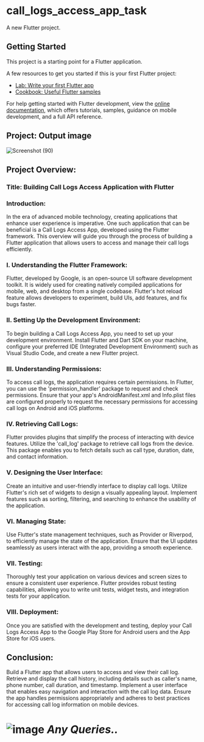 # call_logs_access_app_task

A new Flutter project.

## Getting Started

This project is a starting point for a Flutter application.

A few resources to get you started if this is your first Flutter project:

- [Lab: Write your first Flutter app](https://docs.flutter.dev/get-started/codelab)
- [Cookbook: Useful Flutter samples](https://docs.flutter.dev/cookbook)

For help getting started with Flutter development, view the
[online documentation](https://docs.flutter.dev/), which offers tutorials,
samples, guidance on mobile development, and a full API reference.

## **Project: Output image**
![Screenshot (90)](https://github.com/abhishakejutur/call_logs_access_app_6/assets/91953148/0efb9cbf-e153-4821-8a85-53dea6d56c05)

## **Project Overview:**

### **Title:** Building Call Logs Access Application with Flutter

### **Introduction:**

In the era of advanced mobile technology, creating applications that enhance user experience is imperative. One such application that can be beneficial is a Call Logs Access App, developed using the Flutter framework. This overview will guide you through the process of building a Flutter application that allows users to access and manage their call logs efficiently.

### **I. Understanding the Flutter Framework:**

Flutter, developed by Google, is an open-source UI software development toolkit. It is widely used for creating natively compiled applications for mobile, web, and desktop from a single codebase. Flutter's hot reload feature allows developers to experiment, build UIs, add features, and fix bugs faster.

### **II. Setting Up the Development Environment:**

To begin building a Call Logs Access App, you need to set up your development environment. Install Flutter and Dart SDK on your machine, configure your preferred IDE (Integrated Development Environment) such as Visual Studio Code, and create a new Flutter project.

### **III. Understanding Permissions:**

To access call logs, the application requires certain permissions. In Flutter, you can use the 'permission_handler' package to request and check permissions. Ensure that your app's AndroidManifest.xml and Info.plist files are configured properly to request the necessary permissions for accessing call logs on Android and iOS platforms.

### **IV. Retrieving Call Logs:**

Flutter provides plugins that simplify the process of interacting with device features. Utilize the 'call_log' package to retrieve call logs from the device. This package enables you to fetch details such as call type, duration, date, and contact information.

### **V. Designing the User Interface:**

Create an intuitive and user-friendly interface to display call logs. Utilize Flutter's rich set of widgets to design a visually appealing layout. Implement features such as sorting, filtering, and searching to enhance the usability of the application.

### **VI. Managing State:**

Use Flutter's state management techniques, such as Provider or Riverpod, to efficiently manage the state of the application. Ensure that the UI updates seamlessly as users interact with the app, providing a smooth experience.

### **VII. Testing:**

Thoroughly test your application on various devices and screen sizes to ensure a consistent user experience. Flutter provides robust testing capabilities, allowing you to write unit tests, widget tests, and integration tests for your application.

### **VIII. Deployment:**

Once you are satisfied with the development and testing, deploy your Call Logs Access App to the Google Play Store for Android users and the App Store for iOS users.

## **Conclusion:**

Build a Flutter app that allows users to access and view their call log. Retrieve and display the call history, including details such as caller's name, phone number, call duration, and timestamp. Implement a user interface that enables easy navigation and interaction with the call log data. Ensure the app handles permissions appropriately and adheres to best practices for accessing call log information on mobile devices.

# ![image](https://github.com/abhishakejutur/projects/assets/91953148/a1bc0dbe-baf3-46d9-b307-d88f1cf3903e) _**Any Queries..**_ 
